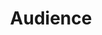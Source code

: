 ---
title: 'Audience'
field: 'dcterms.audience'
slug: 'dcterms-audience'
description: 'A class of entity for whom the resource is intended or useful'
comment: 'Select from control list'
required: False
vocabulary: 'vocabulary.txt'
module: 'Form'
cluster: 'Global'
policy: 'Controlled value. Repeat values.'
layout: 'home'
---